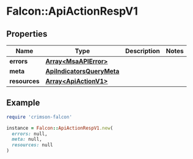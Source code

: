 # Falcon::ApiActionRespV1

## Properties

| Name | Type | Description | Notes |
| ---- | ---- | ----------- | ----- |
| **errors** | [**Array&lt;MsaAPIError&gt;**](MsaAPIError.md) |  |  |
| **meta** | [**ApiIndicatorsQueryMeta**](ApiIndicatorsQueryMeta.md) |  |  |
| **resources** | [**Array&lt;ApiActionV1&gt;**](ApiActionV1.md) |  |  |

## Example

```ruby
require 'crimson-falcon'

instance = Falcon::ApiActionRespV1.new(
  errors: null,
  meta: null,
  resources: null
)
```

